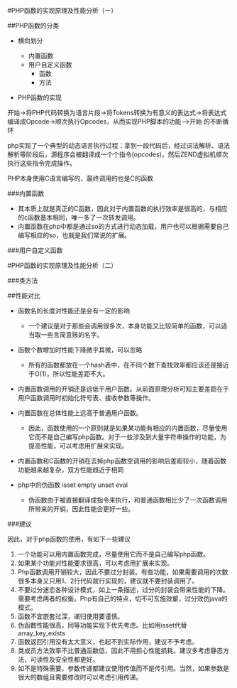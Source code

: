 #PHP函数的实现原理及性能分析（一）

##PHP函数的分类

- 横向划分
	- 内置函数
	- 用户自定义函数
		- 函数
		- 方法

- PHP函数的实现

开始->将PHP代码转换为语言片段->将Tokens转换为有意义的表达式->将表达式编译成Opcode->顺次执行Opcodes，从而实现PHP脚本的功能——>开始 的不断循环

php实现了一个典型的动态语言执行过程：拿到一段代码后，经过词法解析、语法解析等阶段后，源程序会被翻译成一个个指令(opcodes)，然后ZEND虚拟机顺次执行这些指令完成操作。

PHP本身使用C语言编写的，最终调用的也是C的函数

###内置函数

- 其本质上就是真正的C函数，因此对于内置函数的执行效率是很高的，与相应的c函数基本相同，唯一多了一次转发调用。
- 内置函数在php中都是通过so的方式进行动态加载，用户也可以根据需要自己编写相应的so，也就是我们常说的扩展。

###用户自定义函数

#PHP函数的实现原理及性能分析（二）

###类方法

##性能对比
- 函数名的长度对性能还是会有一定的影响
	- 一个建议是对于那些会调用很多次，本身功能又比较简单的函数，可以适当取一些言简意赅的名字。

- 函数个数增加时性能下降微乎其微，可以忽略
	- 所有的函数都放在一个hash表中，在不同个数下查找效率都应该还是接近于O(1)，所以性能差距不大。

- 内置函数调用的开销还是远低于用户函数。从前面原理分析可知主要差距在于用户函数调用时初始化符号表、接收参数等操作。

- 内置函数在总体性能上远高于普通用户函数。
	- 因此，函数使用的一个原则就是如果某功能有相应的内置函数，尽量使用它而不是自己编写php函数。对于一些涉及到大量字符串操作的功能，为提高性能，可以考虑用扩展来实现。

- 内置函数和C函数的开销在去掉php函数空调用的影响后差距较小，随着函数功能越来越复杂，双方性能趋近于相同

- php中的伪函数  isset  empty  unset  eval
	- 伪函数由于被直接翻译成指令来执行，和普通函数相比少了一次函数调用所带来的开销，因此性能会更好一些。

###建议

因此，对于php函数的使用，有如下一些建议

1. 一个功能可以用内置函数完成，尽量使用它而不是自己编写php函数。
2. 如果某个功能对性能要求很高，可以考虑用扩展来实现。
3. Php函数调用开销较大，因此不要过分封装。有些功能，如果需要调用的次数很多本身又只用1、2行代码就行实现的，建议就不要封装调用了。
4. 不要过分迷恋各种设计模式，如上一条描述，过分的封装会带来性能的下降。需要考虑两者的权衡。Php有自己的特点，切不可东施效颦，过分效仿java的模式。
5. 函数不宜嵌套过深，递归使用要谨慎。
6. 伪函数性能很高，同等功能实现下优先考虑。比如用isset代替array_key_exists
7. 函数返回引用没有太大意义，也起不到实际作用，建议不予考虑。
8. 类成员方法效率不比普通函数低，因此不用担心性能损耗。建议多考虑静态方法，可读性及安全性都更好。
9. 如不是特殊需要，参数传递都建议使用传值而不是传引用。当然，如果参数是很大的数组且需要修改时可以考虑引用传递。